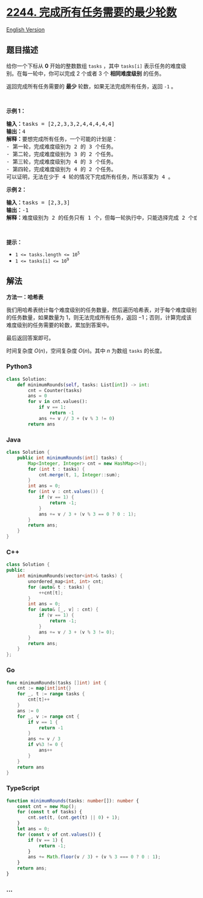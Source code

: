 # [2244. 完成所有任务需要的最少轮数](https://leetcode.cn/problems/minimum-rounds-to-complete-all-tasks)

[English Version](/solution/2200-2299/2244.Minimum%20Rounds%20to%20Complete%20All%20Tasks/README_EN.md)

## 题目描述

<!-- 这里写题目描述 -->

<p>给你一个下标从 <strong>0</strong> 开始的整数数组 <code>tasks</code> ，其中 <code>tasks[i]</code> 表示任务的难度级别。在每一轮中，你可以完成 2 个或者 3 个 <strong>相同难度级别</strong> 的任务。</p>

<p>返回完成所有任务需要的 <strong>最少</strong> 轮数，如果无法完成所有任务，返回<em> </em><code>-1</code><em> </em>。</p>

<p>&nbsp;</p>

<p><strong>示例 1：</strong></p>

<pre><strong>输入：</strong>tasks = [2,2,3,3,2,4,4,4,4,4]
<strong>输出：</strong>4
<strong>解释：</strong>要想完成所有任务，一个可能的计划是：
- 第一轮，完成难度级别为 2 的 3 个任务。 
- 第二轮，完成难度级别为 3 的 2 个任务。 
- 第三轮，完成难度级别为 4 的 3 个任务。 
- 第四轮，完成难度级别为 4 的 2 个任务。 
可以证明，无法在少于 4 轮的情况下完成所有任务，所以答案为 4 。
</pre>

<p><strong>示例 2：</strong></p>

<pre><strong>输入：</strong>tasks = [2,3,3]
<strong>输出：</strong>-1
<strong>解释：</strong>难度级别为 2 的任务只有 1 个，但每一轮执行中，只能选择完成 2 个或者 3 个相同难度级别的任务。因此，无法完成所有任务，答案为 -1 。
</pre>

<p>&nbsp;</p>

<p><strong>提示：</strong></p>

<ul>
	<li><code>1 &lt;= tasks.length &lt;= 10<sup>5</sup></code></li>
	<li><code>1 &lt;= tasks[i] &lt;= 10<sup>9</sup></code></li>
</ul>

## 解法

<!-- 这里可写通用的实现逻辑 -->

**方法一：哈希表**

我们用哈希表统计每个难度级别的任务数量，然后遍历哈希表，对于每个难度级别的任务数量，如果数量为 $1$，则无法完成所有任务，返回 $-1$；否则，计算完成该难度级别的任务需要的轮数，累加到答案中。

最后返回答案即可。

时间复杂度 $O(n)$，空间复杂度 $O(n)$。其中 $n$ 为数组 `tasks` 的长度。

<!-- tabs:start -->

### **Python3**

<!-- 这里可写当前语言的特殊实现逻辑 -->

```python
class Solution:
    def minimumRounds(self, tasks: List[int]) -> int:
        cnt = Counter(tasks)
        ans = 0
        for v in cnt.values():
            if v == 1:
                return -1
            ans += v // 3 + (v % 3 != 0)
        return ans
```

### **Java**

<!-- 这里可写当前语言的特殊实现逻辑 -->

```java
class Solution {
    public int minimumRounds(int[] tasks) {
        Map<Integer, Integer> cnt = new HashMap<>();
        for (int t : tasks) {
            cnt.merge(t, 1, Integer::sum);
        }
        int ans = 0;
        for (int v : cnt.values()) {
            if (v == 1) {
                return -1;
            }
            ans += v / 3 + (v % 3 == 0 ? 0 : 1);
        }
        return ans;
    }
}
```

### **C++**

```cpp
class Solution {
public:
    int minimumRounds(vector<int>& tasks) {
        unordered_map<int, int> cnt;
        for (auto& t : tasks) {
            ++cnt[t];
        }
        int ans = 0;
        for (auto& [_, v] : cnt) {
            if (v == 1) {
                return -1;
            }
            ans += v / 3 + (v % 3 != 0);
        }
        return ans;
    }
};
```

### **Go**

```go
func minimumRounds(tasks []int) int {
	cnt := map[int]int{}
	for _, t := range tasks {
		cnt[t]++
	}
	ans := 0
	for _, v := range cnt {
		if v == 1 {
			return -1
		}
		ans += v / 3
		if v%3 != 0 {
			ans++
		}
	}
	return ans
}
```

### **TypeScript**

```ts
function minimumRounds(tasks: number[]): number {
    const cnt = new Map();
    for (const t of tasks) {
        cnt.set(t, (cnt.get(t) || 0) + 1);
    }
    let ans = 0;
    for (const v of cnt.values()) {
        if (v == 1) {
            return -1;
        }
        ans += Math.floor(v / 3) + (v % 3 === 0 ? 0 : 1);
    }
    return ans;
}
```

### **...**

```

```

<!-- tabs:end -->
